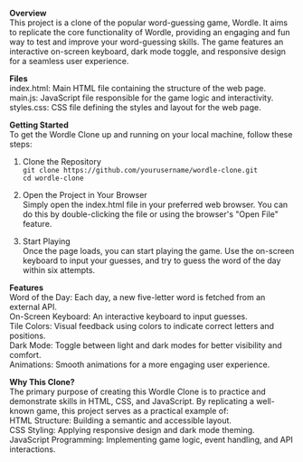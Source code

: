 <!-- 
- What
- How
- Why
-->

**Overview** <br>
  This project is a clone of the popular word-guessing game, Wordle. It aims to replicate the core functionality of Wordle,    providing an engaging and fun way to test and improve your word-guessing skills. The game features an interactive on-screen keyboard, dark mode toggle, and responsive design for a seamless user experience.

**Files** <br>
  index.html: Main HTML file containing the structure of the web page. <br>
  main.js: JavaScript file responsible for the game logic and interactivity. <br>
  styles.css: CSS file defining the styles and layout for the web page. <br>

**Getting Started** <br>
  To get the Wordle Clone up and running on your local machine, follow these steps:

  1. Clone the Repository <br>
     ```git clone https://github.com/yourusername/wordle-clone.git``` <br>
     ```cd wordle-clone```

  3. Open the Project in Your Browser <br>
     Simply open the index.html file in your preferred web browser. You can do this by double-clicking the file or using the      browser's "Open File" feature.

  4. Start Playing <br>
     Once the page loads, you can start playing the game. Use the on-screen keyboard to input your guesses, and try to guess      the word of the day within six attempts.

**Features** <br>
    Word of the Day: Each day, a new five-letter word is fetched from an external API. <br>
    On-Screen Keyboard: An interactive keyboard to input guesses. <br>
    Tile Colors: Visual feedback using colors to indicate correct letters and positions. <br>
    Dark Mode: Toggle between light and dark modes for better visibility and comfort. <br>
    Animations: Smooth animations for a more engaging user experience. <br>

**Why This Clone?** <br>
  The primary purpose of creating this Wordle Clone is to practice and demonstrate skills in HTML, CSS, and JavaScript. By     replicating a well-known game, this project serves as a practical example of: <br>
    HTML Structure: Building a semantic and accessible layout. <br>
    CSS Styling: Applying responsive design and dark mode theming. <br>
    JavaScript Programming: Implementing game logic, event handling, and API interactions. <br>

